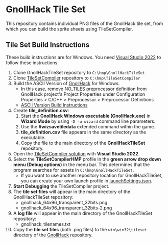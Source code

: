 # GnollHack Tile Set

This repository contains individual PNG files of the GnollHack tile set, from which you can build the sprite sheets using TileSetCompiler.

## Tile Set Build Instructions

These build instructions are for Windows. You need  [Visual Studio 2022](https://visualstudio.microsoft.com/vs/) to follow these instructions.

1. Clone GnollHackTileSet repository to `C:\hmp\GnollHackTileSet`
2. Clone [TileSetCompiler](https://github.com/hyvanmielenpelit/TileSetCompiler) repository to `C:\hmp\TileSetCompiler`
3. Build the ASCII Version of [GnollHack](https://github.com/hyvanmielenpelit/GnollHack) for Windows.
    - In this case, remove NO_TILES preprocessor definition from GnollHack project's Project Properties under Configuration Properties > C/C++ > Preprocessor > Preprocessor Definitions
    - [ASCII Version Build Instructions](https://github.com/hyvanmielenpelit/GnollHack/wiki/Build-Instructions-for-ASCII-Version-on-Windows)
4. Create **tile_definition.csv**:
    1. Start the **GnollHack Windows executable (GnollHack.exe)** in **Wizard Mode** by using `-D -u wizard` command line parameters.
    2. Use the **#wizsavetiledata** extended command within the game.
    3. **tile_definition.csv** file appears in the same directory as the executable.
    4. Copy the file to the main directory of the **GnollHackTileSet** repository.
5. Open the [TileSetCompiler solution](https://github.com/hyvanmielenpelit/TileSetCompiler) with **Visual Studio 2022**.
6. Select the **TileSetCompilerHMP** profile in the **green arrow drop down menu (Debug options)** in the menu bar. This determines that the program searches for assets in `C:\hmp\GnollHackTileSet`.
    - If you want to use another repository location for GnollHackTileSet, you can create your own launch profile in [launchSettings.json](https://github.com/hyvanmielenpelit/TileSetCompiler/blob/master/TileSetCompiler/Properties/launchSettings.json).
7. **Start Debugging** the TileSetCompiler project.
8. The **tile set files** will appear in the main directory of the GnollHackTileSet repository:
    - gnollhack_64x96_transparent_32bits.png
    - gnollhack_64x96_transparent_32bits-2.png
9. A **log file** will appear in the main directory of the GnollHackTileSet repository:
    - gnollhack_tilenames.txt
10. Copy the **tile set files** (both .png files) to the `win\win32\tileset` directory of the [GnollHack](https://github.com/hyvanmielenpelit/GnollHack) repository.

